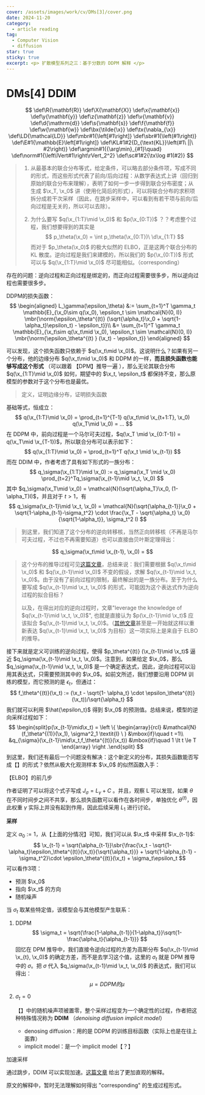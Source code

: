 ```yaml
---
cover: /assets/images/work/cv/DMs[3]/cover.png
date: 2024-11-20
category:
  - article reading
tag:
  - Computer Vision
  - diffusion
star: true
sticky: true
excerpt: <p> 扩散模型系列之三：基于分数的 DDPM 解释 </p>
---
```


# DMs[4] DDIM
$$
\def\R{\mathbf{R}}
\def\X{\mathbf{X}}
\def\x{\mathbf{x}}
\def\y{\mathbf{y}}
\def\z{\mathbf{z}}
\def\v{\mathbf{v}}
\def\d{\mathrm{d}}
\def\s{\mathbf{s}}
\def\f{\mathbf{f}}
\def\w{\mathbf{w}}
\def\bx{\tilde{\x}}
\def\tx{\nabla_{\x}}
\def\LD{\mathcal{LD}}
\def\mbr#1{\left[#1\right]}
\def\sbr#1{\left(#1\right)}
\def\E#1{\mathbb{E}\left[#1\right]}
\def\KL#1#2{D_{\text{KL}}\left(#1\ ||\ #2\right)}
\def\argmin#1{{\arg\min}_{#1}\quad}
\def\norm#1{\left\lVert#1\right\rVert_2^2}
\def\sc#1#2{\tx\log #1(#2)}
$$

> 1. 从最基本的联合分布等式，给定条件，可以略去部分条件项，写成不同的形式，而这些形式代表了前向/后向过程：从数学表达式上讲（回归到原始的联合分布来理解），表明了如何一步一步得到联合分布密度；从生成 $\x_T, \x_0$ 讲（使用化简后的形式），可以将联合分布的求积项拆分成若干次采样（因此，在跳步采样中，可以看到有若干项与前向/后向过程是无关的，所以可以去除）。
>
> 2. 为什么要写 $q(\x_{1:T}\mid \x_0)$ 和 $p(\x_{0:T})$ ？？考虑整个过程，我们想要得到的其实是
>    $$
>    p_\theta(\x_0) = \int p_\theta(\x_{0:T})\ \d\x_{1:T}
>    $$
>    而对于 $p_\theta(\x_0)$ 的极大似然的 ELBO，正是这两个联合分布的 KL 散度。逆向过程是我们来建模的，所以我们的  $p(\x_{0:T})$ 形式可以与 $q(\x_{1:T}\mid \x_0)$ 尽可能相似。（corresponding）

存在的问题：逆向过程和正向过程是绑定的，而正向过程需要很多步，所以逆向过程也需要很多步。

DDPM的损失函数：
$$
\begin{aligned}
L_\gamma(\epsilon_\theta) &:= \sum_{t=1}^T \gamma_t \mathbb{E}_{\x_0\sim q(\x_0), \epsilon_t \sim \mathcal{N}(0, I)} \mbr{\norm{\epsilon_\theta^{(t)} (\sqrt{\alpha_t}\x_0 + \sqrt{1-\alpha_t}\epsilon_t) - \epsilon_t}}\\
&= \sum_{t=1}^T \gamma_t \mathbb{E}_{\x_t\sim q(\x_t\mid \x_0), \epsilon_t \sim \mathcal{N}(0, I)} \mbr{\norm{\epsilon_\theta^{(t) } (\x_t) - \epsilon_t}}
\end{aligned}
$$

可以发现，这个损失函数只依赖于 $q(\x_t\mid \x_0)$。这说明什么？如果有另一个分布，他的边缘分布 $q(\x_t\mid \x_0)$ 和 DDPM 的一样，**而且损失函数也能够写成这个形式** （可以跟着 【DPM】推导一遍 ），那么无论其联合分布 $q(\x_{1:T}\mid \x_0)$ 如何，期望中的 $\x_t, \epsilon_t$ 都保持不变，那么原模型的参数对于这个分布也是最优。

> 定义，证明边缘分布，证明损失函数

基础等式，恒成立：
$$
q(\x_{1:T}\mid \x_0) = \prod_{t=1}^{T-1} q(\x_t\mid \x_{t+1:T}, \x_0) q(\x_T\mid \x_0) = ...
$$
在 DDPM 中，前向过程是一个马尔可夫过程，$q(\x_T \mid \x_{0:T-1}) = q(\x_T\mid \x_{T-1})$，所以联合分布可以表示如下：
$$
q(\x_{1:T}\mid \x_0) = \prod_{t=1}^T q(\x_t \mid \x_{t-1})
$$
而在 DDIM 中，作者考虑了具有如下形式的一族分布：
$$
q_\sigma(\x_{1:T}\mid \x_0) := q_\sigma(\x_T \mid \x_0) \prod_{t=2}^Tq_\sigma(\x_{t-1}\mid \x_t, \x_0)
$$
其中 $q_\sigma(\x_T\mid \x_0) = \mathcal{N}(\sqrt{\alpha_T}\x_0, (1-\alpha_T)I)$，并且对于 $t > 1$，有
$$
q_\sigma(\x_{t-1}\mid \x_t, \x_0) = \mathcal{N}(\sqrt{\alpha_{t-1}}\x_0 + \sqrt{1-\alpha_{t-1}-\sigma_t^2} \cdot \frac{\x_T - \sqrt{\alpha_t} \x_0}{\sqrt{1-\alpha_t}}, \sigma_t^2 I)
$$
> 到这里，我们知道了这个分布的逆向转移核，当然正向转移核（不再是马尔可夫过程，不过也不再需要知道）也可以直接由贝叶斯定理得出：

$$
q_\sigma(\x_t\mid \x_{t-1}, \x_0) =
$$

> 这个分布的推导过程可见[这篇文章][suBlog]，总结来说：我们需要根据 $q(\x_t\mid \x_0)$ 和 $q(\x_{t-1}\mid \x_0)$ 不变的假设，求解 $q(\x_{t-1}\mid \x_t, \x_0)$。由于没有了前向过程的限制，最终解出的是一族分布。至于为什么要写成 $q(\x_{t-1}\mid \x_t, \x_0)$ 的形式，可能因为这个表达式作为逆向过程的拟合目标？
>
> 以及，在得出对应的逆向过程时，文章"leverage the knowledge of $q(\x_{t-1}\mid \x_t, \x_0)$", 也就是直接认为 $p(\x_{t-1}\mid \x_t)$ 应该拟合 $q(\x_{t-1}\mid \x_t, \x_0)$。（[其他文章][suBlog]甚至是一开始就这样以重新表达 $q(\x_{t-1}\mid \x_t, \x_0)$ 为目标）这一项实际上是来自于 ELBO 的推导。



接下来就是定义可训练的逆向过程，使得 $p_\theta^{(t)} (\x_{t-1}\mid \x_t)$ 逼近 $q_\sigma(\x_{t-1}\mid \x_t, \x_0)$。注意到，如果给定 $\x_0$，那么 $q_\sigma(\x_{t-1}\mid \x_t, \x_0)$ 是一个确定表达式，因此，逆向过程可以沿用其表达式，只需要预测其中的 $\x_0$。如前文所述，我们想要沿用 DDPM 训练的模型，而它预测的是 $\epsilon_t$，但通过：
$$
f_\theta^{(t)}(\x_t) := (\x_t - \sqrt{1- \alpha_t} \cdot \epsilon_\theta^{(t)}(\x_t))/\sqrt{\alpha_t}
$$
我们就可以利用 $\hat{\epsilon_t}$ 得到 $\x_0$ 的预测值。总结来说，模型的逆向采样过程如下：
$$
\begin{split}p(\x_{t-1}\mid\x_t) = \left \{ \begin{array}{rcl}
&\mathcal{N}(f_\theta^{(1)}(\x_1), \sigma^2_1 \textit{I} \ ) &\mbox{if}\quad t =1\\
&q_{\sigma}(\x_{t-1}\mid\x_t,f_\theta^{(t)}(\x_t)) &\mbox{if}\quad 1 \lt t \le T
\end{array} \right .\end{split}
$$
到这里，我们还有最后一个问题没有解决：这个新定义的分布，其损失函数能否写成【】的形式？依然从极大化观测样本 $\x_0$ 的似然函数入手：

【ELBO】的前几步

作者证明了可以将这个式子写成 $J_\sigma = L_\gamma + C$ 。并且，观察 L 可以发现，如果 $\theta$ 在不同时间步之间不共享，那么损失函数可以看作在各时间步，单独优化 $\theta^{(t)}$，因此权重 $\gamma$ 实际上并没有起到作用，因此后续采用 $L_1$ 进行讨论。



**采样**

定义 $\alpha_0 := 1$，从【上面的分情况】可知，我们可以从 $\x_t$ 中采样 $\x_{t-1}$:
$$
\x_{t-1} = \sqrt{\alpha_{t-1}}\sbr{\frac{\x_t - \sqrt{1-\alpha_t}\epsilon_\theta^{(t)}(\x_t)}{\sqrt{\alpha_t}}} + \sqrt{1-\alpha_{t-1} - \sigma_t^2}\cdot \epsilon_\theta^{(t)}(\x_t) + \sigma_t\epsilon_t
$$
可以看作3项：

- 预测 $\x_0$
- 指向 $\x_t$ 的方向
- 随机噪声

当 $\sigma_t$ 取某些特定值，该模型会与其他模型产生联系：

1. DDPM
   $$
   \sigma_t = \sqrt{\frac{1-\alpha_{t-1}}{1-\alpha_t}}\sqrt{1- \frac{\alpha_t}{\alpha_{t-1}}}
   $$
   回忆在 DPM 推导中，我们直接令逆向过程的方差为高斯分布 $q(\x_{t-1}\mid \x_{t}, \x_0)$ 的确定方差，而不是去学习这个值，这里的 $\sigma_t$ 就是 DPM 推导中的 $\sigma$。把 $\sigma$ 代入 $q_\sigma(\x_{t-1}\mid \x_t, \x_0)$ 的表达式，我们可以得出：
   $$
   \mu = DDPM 的 \mu
   $$

2. $\sigma_t = 0$

   【】中的随机噪声项被置零，整个采样过程变为一个确定性的过程，作者把这种特殊情况称为 **DDIM** （*denoising diffusion implicit model*）

   - denosing diffusion：用的是 DDPM 的训练目标函数（实际上也是在往上面靠）
   - implicit model：是一个 implicit model【？】

   

   

加速采样

通过跳步，DDIM 可以实现加速。[这篇文章][suBlog] 给出了更加直观的解释。

原文的解释中，暂时无法理解如何得出 "corresponding" 的生成过程形式。

[suBlog]:https://spaces.ac.cn/archives/9181/

   

